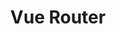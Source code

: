 ---
layout: home

title: Vue Router
titleTemplate: Vue.js의 공식 라우터

hero:
  name: Vue Router
  text: Vue.js의 공식 라우터
  tagline: Vue.js를 위한 표현, 구성 및 편리한 라우팅
  image:
    src: /logo.svg
    alt: Vue Router
  actions:
    - theme: brand
      text: 시작하기
      link: /installation

features:
  - title: 🛣 경로를 표현하는 문법
    details: 직관적이고 강력한 문법으로 정적 및 동적 경로를 정의합니다.
  - title: 🛑 경로 탐색의 세밀한 컨트롤
    details: 모든 탐색 동작을 컨트롤하여 결과를 제어합니다.
  - title: 🧱 컴포넌트 기반의 환경설정
    details: 각 경로에 보여줄 컴포넌트를 매핑합니다.
  - title: 🔌 히스토리 모드
    details: 해시 또는 히스토리 모드 중에서 선택할 수 있습니다.
  - title: 🎚 스크롤 컨트롤
    details: 모든 페이지에서 스크롤 위치를 정확하게 컨트롤합니다.
  - title: 🌐 오토 인코딩
    details: 코드에서 유니코드 문자를 사용할 수 있습니다.
---